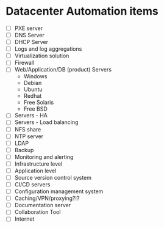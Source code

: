 # Datacenter Automation items
- [ ] PXE server
- [ ] DNS Server
- [ ] DHCP Server
- [ ] Logs and log aggregations
- [ ] Virtualization solution
- [ ] Firewall
- [ ] Web/Application/DB (product) Servers
  - Windows
  - Debian
  - Ubuntu
  - Redhat
  - Free Solaris
  - Free BSD
- [ ] Servers - HA
- [ ] Servers - Load balancing
- [ ] NFS share
- [ ] NTP server
- [ ] LDAP
- [ ] Backup
- [ ] Monitoring and alerting
- [ ] Infrastructure level
- [ ] Application level
- [ ] Source version control system
- [ ] CI/CD servers
- [ ] Configuration management system
- [ ] Caching/VPN/proxying?!?
- [ ] Documentation server
- [ ] Collaboration Tool
- [ ] Internet
